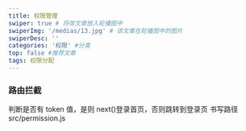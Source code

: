 ```yaml
---
title: 权限管理
swiper: true # 将改文章放入轮播图中
swiperImg: '/medias/13.jpg' # 该文章在轮播图中的图片
swiperDesc: ''
categories: '权限' #分类
top: false #推荐文章
tags: 权限分配
---
```


### 路由拦截

判断是否有 token 值，是则 next()登录首页，否则跳转到登录页
书写路径 src/permission.js

```js

```
